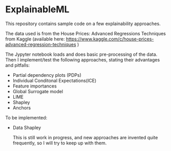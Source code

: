 # ExplainableML

This repository contains sample code on a few explainability approaches.

The data used is from the House Prices: Advanced Regressions Techniques from Kaggle (available here: https://www.kaggle.com/c/house-prices-advanced-regression-techniques )

The Jypyter notebook loads and does basic pre-processing of the data. Then I implement/test the following approaches, stating their advantages and pitfalls: 
- Partial dependency plots (PDPs)
- Individual Conditonal Expectations(ICE)
- Feature importances 
- Global Surrogate model
- LIME
- Shapley
- Anchors

To be implemented:  
 
- Data Shapley
                        
  This is still work in progress, and new approaches are invented quite frequently, so I will try to keep up with them. 
